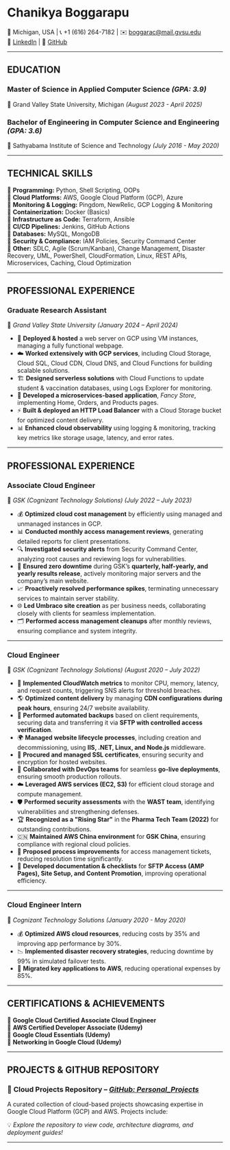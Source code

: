 # **Chanikya Boggarapu**  
📍 Michigan, USA | 📞 +1 (616) 264-7182 | ✉️ [boggarac@mail.gvsu.edu](mailto:boggarac@mail.gvsu.edu)  
🔗 [LinkedIn](https://www.linkedin.com/in/chanikya-boggarapu/) | 🔗 [GitHub](https://github.com/chanikya1)  

---

## **EDUCATION**  
### **Master of Science in Applied Computer Science** *(GPA: 3.9)*  
📍 Grand Valley State University, Michigan *(August 2023 - April 2025)*  

### **Bachelor of Engineering in Computer Science and Engineering** *(GPA: 3.6)*  
📍 Sathyabama Institute of Science and Technology *(July 2016 - May 2020)*  

---

## **TECHNICAL SKILLS**  
🔹 **Programming:** Python, Shell Scripting, OOPs  
🔹 **Cloud Platforms:** AWS, Google Cloud Platform (GCP), Azure  
🔹 **Monitoring & Logging:** Pingdom, NewRelic, GCP Logging & Monitoring  
🔹 **Containerization:** Docker (Basics)  
🔹 **Infrastructure as Code:** Terraform, Ansible  
🔹 **CI/CD Pipelines:** Jenkins, GitHub Actions  
🔹 **Databases:** MySQL, MongoDB  
🔹 **Security & Compliance:** IAM Policies, Security Command Center  
🔹 **Other:** SDLC, Agile (Scrum/Kanban), Change Management, Disaster Recovery, UML, PowerShell, CloudFormation, Linux, REST APIs, Microservices, Caching, Cloud Optimization  

---

## **PROFESSIONAL EXPERIENCE**  

### **Graduate Research Assistant**  
📍 *Grand Valley State University* *(January 2024 – April 2024)*  
- 🚀 **Deployed & hosted** a web server on GCP using VM instances, managing a fully functional webpage.  
- ☁️ **Worked extensively with GCP services**, including Cloud Storage, Cloud SQL, Cloud CDN, Cloud DNS, and Cloud Functions for building scalable solutions.  
- 🏗 **Designed serverless solutions** with Cloud Functions to update student & vaccination databases, using Logs Explorer for monitoring.  
- 🔄 **Developed a microservices-based application**, *Fancy Store*, implementing Home, Orders, and Products pages.  
- ⚡ **Built & deployed an HTTP Load Balancer** with a Cloud Storage bucket for optimized content delivery.  
- 📊 **Enhanced cloud observability** using logging & monitoring, tracking key metrics like storage usage, latency, and error rates.  

---

## **PROFESSIONAL EXPERIENCE**  

### **Associate Cloud Engineer**  
📍 *GSK (Cognizant Technology Solutions)* *(July 2022 – July 2023)*  
- 💰 **Optimized cloud cost management** by efficiently using managed and unmanaged instances in GCP.  
- 📊 **Conducted monthly access management reviews**, generating detailed reports for client presentations.  
- 🔍 **Investigated security alerts** from Security Command Center, analyzing root causes and reviewing logs for vulnerabilities.  
- 🚀 **Ensured zero downtime** during GSK’s **quarterly, half-yearly, and yearly results release**, actively monitoring major servers and the company’s main website.  
- 📈 **Proactively resolved performance spikes**, terminating unnecessary services to maintain server stability.  
- 🌐 **Led Umbraco site creation** as per business needs, collaborating closely with clients for seamless implementation.  
- 🗂 **Performed access management cleanups** after monthly reviews, ensuring compliance and system integrity.  

---

### **Cloud Engineer**  
📍 *GSK (Cognizant Technology Solutions)* *(August 2020 – July 2022)*  
- 📡 **Implemented CloudWatch metrics** to monitor CPU, memory, latency, and request counts, triggering SNS alerts for threshold breaches.  
- 🌎 **Optimized content delivery** by managing **CDN configurations during peak hours**, ensuring 24/7 website availability.  
- 🔄 **Performed automated backups** based on client requirements, securing data and transferring it via **SFTP with controlled access verification**.  
- 🌍 **Managed website lifecycle processes**, including creation and decommissioning, using **IIS, .NET, Linux, and Node.js** middleware.  
- 🔐 **Procured and managed SSL certificates**, ensuring security and encryption for hosted websites.  
- 🤝 **Collaborated with DevOps teams** for seamless **go-live deployments**, ensuring smooth production rollouts.  
- ☁️ **Leveraged AWS services (EC2, S3)** for efficient cloud storage and compute management.  
- 🛡 **Performed security assessments** with the **WAST team**, identifying vulnerabilities and strengthening defenses.  
- 🏆 **Recognized as a "Rising Star"** in the **Pharma Tech Team (2022)** for outstanding contributions.  
- 🇨🇳 **Maintained AWS China environment** for **GSK China**, ensuring compliance with regional cloud policies.  
- 📝 **Proposed process improvements** for access management tickets, reducing resolution time significantly.  
- 📄 **Developed documentation & checklists** for **SFTP Access (AMP Pages), Site Setup, and Content Promotion**, improving operational efficiency.  

---

### **Cloud Engineer Intern**  
📍 *Cognizant Technology Solutions* *(January 2020 - May 2020)*  
- 💰 **Optimized AWS cloud resources**, reducing costs by 35% and improving app performance by 30%.  
- 📉 **Implemented disaster recovery strategies**, reducing downtime by 99% in simulated failover tests.  
- 🔄 **Migrated key applications to AWS**, reducing operational expenses by 85%.  

---

## **CERTIFICATIONS & ACHIEVEMENTS**  
🏅 **Google Cloud Certified Associate Cloud Engineer**  
🏅 **AWS Certified Developer Associate (Udemy)**  
🏅 **Google Cloud Essentials (Udemy)**  
🏅 **Networking in Google Cloud (Udemy)**  

---

## **PROJECTS & GITHUB REPOSITORY**  
### 🚀 **Cloud Projects Repository** – *[GitHub: Personal_Projects](https://github.com/chanikya1/Personal_Projects)*  
A curated collection of cloud-based projects showcasing expertise in Google Cloud Platform (GCP) and AWS. Projects include:  

💡 *Explore the repository to view code, architecture diagrams, and deployment guides!*  

---